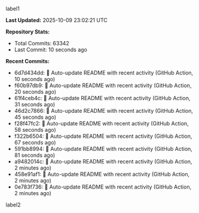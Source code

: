
label1 
<!-- ACTIVITY_START -->
**Last Updated:** 2025-10-09 23:02:21 UTC

**Repository Stats:**
- Total Commits: 63342
- Last Commit: 10 seconds ago

**Recent Commits:**
- 6d7d434dd: 🤖 Auto-update README with recent activity (GitHub Action, 10 seconds ago)
- f60b97db9: 🤖 Auto-update README with recent activity (GitHub Action, 20 seconds ago)
- 61f4ceb4c: 🤖 Auto-update README with recent activity (GitHub Action, 31 seconds ago)
- 46d2c7866: 🤖 Auto-update README with recent activity (GitHub Action, 45 seconds ago)
- f28f47fc2: 🤖 Auto-update README with recent activity (GitHub Action, 58 seconds ago)
- f322b6504: 🤖 Auto-update README with recent activity (GitHub Action, 67 seconds ago)
- 591bb8994: 🤖 Auto-update README with recent activity (GitHub Action, 81 seconds ago)
- a9482014c: 🤖 Auto-update README with recent activity (GitHub Action, 2 minutes ago)
- 458e91af1: 🤖 Auto-update README with recent activity (GitHub Action, 2 minutes ago)
- 0e783f736: 🤖 Auto-update README with recent activity (GitHub Action, 2 minutes ago)
<!-- ACTIVITY_END -->

label2
